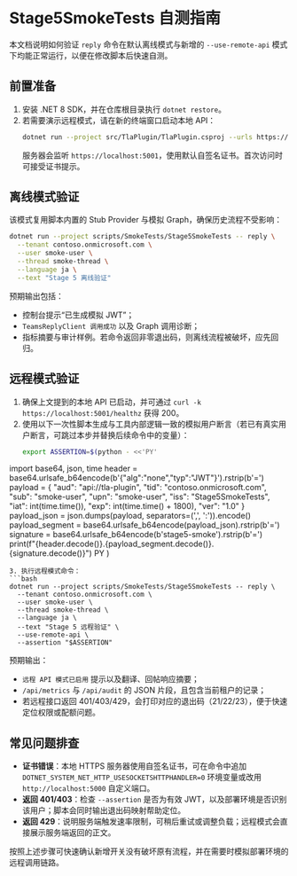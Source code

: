 # Stage5SmokeTests 自测指南

本文档说明如何验证 `reply` 命令在默认离线模式与新增的 `--use-remote-api` 模式下均能正常运行，以便在修改脚本后快速自测。

## 前置准备

1. 安装 .NET 8 SDK，并在仓库根目录执行 `dotnet restore`。
2. 若需要演示远程模式，请在新的终端窗口启动本地 API：
   ```bash
   dotnet run --project src/TlaPlugin/TlaPlugin.csproj --urls https://localhost:5001
   ```
   服务器会监听 `https://localhost:5001`，使用默认自签名证书。首次访问时可接受证书提示。

## 离线模式验证

该模式复用脚本内置的 Stub Provider 与模拟 Graph，确保历史流程不受影响：

```bash
dotnet run --project scripts/SmokeTests/Stage5SmokeTests -- reply \
  --tenant contoso.onmicrosoft.com \
  --user smoke-user \
  --thread smoke-thread \
  --language ja \
  --text "Stage 5 离线验证"
```

预期输出包括：

- 控制台提示“已生成模拟 JWT”；
- `TeamsReplyClient 调用成功` 以及 Graph 调用诊断；
- 指标摘要与审计样例。若命令返回非零退出码，则离线流程被破坏，应先回归。

## 远程模式验证

1. 确保上文提到的本地 API 已启动，并可通过 `curl -k https://localhost:5001/healthz` 获得 200。
2. 使用以下一次性脚本生成与工具内部逻辑一致的模拟用户断言（若已有真实用户断言，可跳过本步并替换后续命令中的变量）：
   ```bash
   export ASSERTION=$(python - <<'PY'
import base64, json, time
header = base64.urlsafe_b64encode(b'{"alg":"none","typ":"JWT"}').rstrip(b'=')
payload = {
    "aud": "api://tla-plugin",
    "tid": "contoso.onmicrosoft.com",
    "sub": "smoke-user",
    "upn": "smoke-user",
    "iss": "Stage5SmokeTests",
    "iat": int(time.time()),
    "exp": int(time.time() + 1800),
    "ver": "1.0"
}
payload_json = json.dumps(payload, separators=(',', ':')).encode()
payload_segment = base64.urlsafe_b64encode(payload_json).rstrip(b'=')
signature = base64.urlsafe_b64encode(b'stage5-smoke').rstrip(b'=')
print(f"{header.decode()}.{payload_segment.decode()}.{signature.decode()}")
PY
)
   ```
3. 执行远程模式命令：
   ```bash
   dotnet run --project scripts/SmokeTests/Stage5SmokeTests -- reply \
     --tenant contoso.onmicrosoft.com \
     --user smoke-user \
     --thread smoke-thread \
     --language ja \
     --text "Stage 5 远程验证" \
     --use-remote-api \
     --assertion "$ASSERTION"
   ```

预期输出：

- `远程 API 模式已启用` 提示以及翻译、回帖响应摘要；
- `/api/metrics` 与 `/api/audit` 的 JSON 片段，且包含当前租户的记录；
- 若远程接口返回 401/403/429，会打印对应的退出码（21/22/23），便于快速定位权限或配额问题。

## 常见问题排查

- **证书错误**：本地 HTTPS 服务器使用自签名证书，可在命令中追加 `DOTNET_SYSTEM_NET_HTTP_USESOCKETSHTTPHANDLER=0` 环境变量或改用 `http://localhost:5000` 自定义端口。
- **返回 401/403**：检查 `--assertion` 是否为有效 JWT，以及部署环境是否识别该用户；脚本会同时输出退出码映射帮助定位。
- **返回 429**：说明服务端触发速率限制，可稍后重试或调整负载；远程模式会直接展示服务端返回的正文。

按照上述步骤可快速确认新增开关没有破坏原有流程，并在需要时模拟部署环境的远程调用链路。
